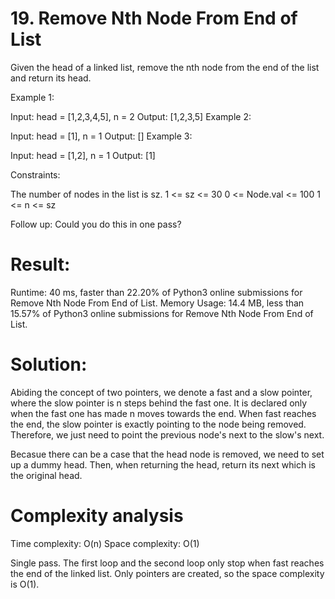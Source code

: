 # 19. Remove Nth Node From End of List

Given the head of a linked list, remove the nth node from the end of the list and return its head.

 

Example 1:


Input: head = [1,2,3,4,5], n = 2
Output: [1,2,3,5]
Example 2:

Input: head = [1], n = 1
Output: []
Example 3:

Input: head = [1,2], n = 1
Output: [1]
 

Constraints:

The number of nodes in the list is sz.
1 <= sz <= 30
0 <= Node.val <= 100
1 <= n <= sz
 

Follow up: Could you do this in one pass?

# Result:

Runtime: 40 ms, faster than 22.20% of Python3 online submissions for Remove Nth Node From End of List.
Memory Usage: 14.4 MB, less than 15.57% of Python3 online submissions for Remove Nth Node From End of List.

# Solution:

Abiding the concept of two pointers, we denote a fast and a slow pointer, where the slow pointer is n steps behind the fast one. It is declared only when the fast one has made n moves towards the end. When fast reaches the end, the slow pointer is exactly pointing to the node being removed. Therefore, we just need to point the previous node's next to the slow's next.

Becasue there can be a case that the head node is removed, we need to set up a dummy head. Then, when returning the head, return its next which is the original head.

# Complexity analysis

Time complexity: O(n)
Space complexity: O(1)

Single pass. The first loop and the second loop only stop when fast reaches the end of the linked list.
Only pointers are created, so the space complexity is O(1).
